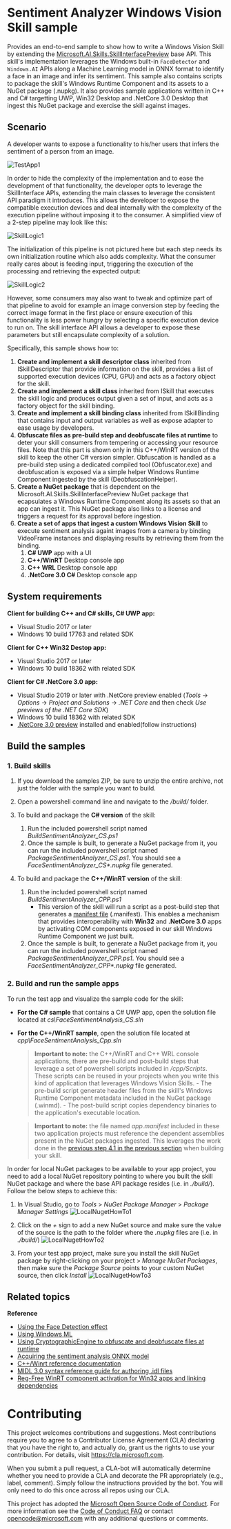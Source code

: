 ﻿# Sentiment Analyzer Windows Vision Skill sample

Provides an end-to-end sample to show how to write a Windows Vision Skill by extending the [Microsoft.AI.Skills.SkillInterfacePreview](../../doc/Microsoft.AI.Skills.SkillInterfacePreview.md) base API.
This skill's implementation leverages the Windows built-in `FaceDetector` and `Windows.AI` APIs along a Machine Learning model in ONNX format to identify a face in an image and infer its sentiment.
This sample also contains scripts to package the skill's Windows Runtime Component and its assets to a NuGet package (.nupkg). It also provides sample applications written in C++ and C# targetting UWP, Win32 Desktop and .NetCore 3.0 Desktop that ingest this NuGet package and exercise the skill against images.

## Scenario
A developer wants to expose a functionality to his/her users that infers the sentiment of a person from an image.

![TestApp1](./doc/TestApp1.jpg)

In order to hide the complexity of the implementation and to ease the development of that functionality, the developer opts to leverage the SkillInterface APIs, extending the main classes to leverage the consistent API paradigm it introduces. This allows the developer to expose the compatible execution devices and deal internally with the complexity of the execution pipeline without imposing it to the consumer. A simplified view of a 2-step pipeline may look like this: 
 
 ![SkillLogic1](./doc/SkillLogic1.jpg)

The initialization of this pipeline is not pictured here but each step needs its own initialization routine which also adds complexity. What the consumer really cares about is feeding input, triggering the execution of the processing and retrieving the expected output: 
 
 ![SkillLogic2](./doc/SkillLogic2.jpg)

However, some consumers may also want to tweak and optimize part of that pipeline to avoid for example an image conversion step by feeding the correct image format in the first place or ensure execution of this functionality is less power hungry by selecting a specific execution device to run on. The skill interface API allows a developer to expose these parameters but still encapsulate complexity of a solution. 

Specifically, this sample shows how to:

1. **Create and implement a skill descriptor class** inherited from ISkillDescriptor that provide information on the skill, provides a list of supported execution devices (CPU, GPU) and acts as a factory object for the skill.
2. **Create and implement a skill class** inherited from ISkill that executes the skill logic and produces output given a set of input, and acts as a factory object for the skill binding.
3. **Create and implement a skill binding class** inherited from ISkillBinding that contains input and output variables as well as expose adapter to ease usage by developers.
4. **Obfuscate files as pre-build step and deobfuscate files at runtime** to deter your skill consumers from tempering or accessing your resource files. Note that this part is shown only in this C++/WinRT version of the skill to keep the other C# version simpler. Obfuscation is handled as a pre-build step using a dedicated compiled tool (Obfuscator.exe) and deobfuscation is exposed via a simple helper Windows Runtime Component ingested by the skill (DeobfuscationHelper).
5. **Create a NuGet package** that is dependent on the Microsoft.AI.Skills.SkillInterfacePreview NuGet package that ecapsulates a Windows Runtime Component along its assets so that an app can ingest it. This NuGet package also links to a license and triggers a request for its approval before ingestion.
6. **Create a set of apps that ingest a custom Windows Vision Skill** to execute sentiment analysis againt images from a camera by binding VideoFrame instances and displaying results by retrieving them from the binding.
    1. **C# UWP** app with a UI
    2. **C++/WinRT** Desktop console app
    3. **C++ WRL** Desktop console app
    4. **.NetCore 3.0 C#** Desktop console app

## System requirements

**Client for building C++ and C# skills, C# UWP app:**
- Visual Studio 2017 or later
- Windows 10 build 17763 and related SDK

**Client for C++ Win32 Destop app:** 
- Visual Studio 2017 or later
- Windows 10 build 18362 with related SDK

**Client for C# .NetCore 3.0 app:** 
- Visual Studio 2019 or later with .NetCore preview enabled (*Tools* → *Options* → *Project and Solutions* → *.NET Core* and then check *Use previews of the .NET Core SDK*)
- Windows 10 build 18362 with related SDK
- [.NetCore 3.0 preview](https://dotnet.microsoft.com/download/dotnet-core/3.0) installed and enabled(follow instructions)

## Build the samples
### 1. Build skills

1. If you download the samples ZIP, be sure to unzip the entire archive, not just the folder with the sample you want to build.

2. Open a powershell command line and navigate to the *<root>/build/* folder.

3. To build and package the **C# version** of the skill:
    1. Run the included powershell script named *BuildSentimentAnalyzer_CS.ps1*
    2. Once the sample is built, to generate a NuGet package from it, you can run the included powershell script named *PackageSentimentAnalyzer_CS.ps1*. You should see a *FaceSentimentAnalyzer_CS\*.nupkg* file generated.

4. To build and package the **C++/WinRT version** of the skill:
    1. Run the included powershell script named *BuildSentimentAnalyzer_CPP.ps1* <a name="ManifestGeneration"></a>
        - This version of the skill will run a script as a post-build step that generates a [manifest file](https://docs.microsoft.com/en-us/windows/desktop/sbscs/manifests) (.manifest). This enables a mechanism that provides interoperability with **Win32** and **.NetCore 3.0** apps by activating COM components exposed in our skill Windows Runtime Component we just built.
    2. Once the sample is built, to generate a NuGet package from it, you can run the included powershell script named *PackageSentimentAnalyzer_CPP.ps1*. You should see a *FaceSentimentAnalyzer_CPP\*.nupkg* file generated.

### 2. Build and run the sample apps

To run the test app and visualize the sample code for the skill:
- **For the C# sample** that contains a C# UWP app, open the solution file located at *cs\FaceSentimentAnalysis_CS.sln*
- **For the C++/WinRT sample**, open the solution file located at *cpp\FaceSentimentAnalysis_Cpp.sln*
    >**Important to note:** the C++/WinRT and C++ WRL console applications, there are pre-build and post-build steps that leverage a set of powershell scripts included in *<root>/cpp/Scripts*. These scripts can be reused in your projects when you write this kind of application that leverages Windows Vision Skills.
         - The pre-build script generate header files from the skill's Windows Runtime Component metadata included in the NuGet package (.winmd).
         - The post-build script copies dependency binaries to the application's executable location.

    >**Important to note:** the file named *app.manifest* included in these two application projects must reference the dependent assemblies present in the NuGet packages ingested. This leverages the work done in the [previous step 4.1 in the previous section](#ManifestGeneration) when building your skill.

In order for local NuGet packages to be available to your app project, you need to add a local NuGet repository pointing to where you built the skill NuGet package and where the base API package resides (i.e. in *./build/*). Follow the below steps to achieve this:
1. In Visual Studio, go to *Tools* \> *NuGet Package Manager* \> *Package Manager Settings*
![LocalNugetHowTo1](./doc/localNugetHowTo1.jpg)

2. Click on the *+* sign to add a new NuGet source and make sure the value of the source is the path to the folder where the *.nupkg* files are (i.e. in *./build/*)
![LocalNugetHowTo2](./doc/localNugetHowTo2.jpg)

3. From your test app project, make sure you install the skill NuGet package by right-clicking on your project \> *Manage NuGet Packages*, then make sure the *Package Source* points to your custom NuGet source, then click *Install*
![LocalNugetHowTo3](./doc/localNugetHowTo3.jpg)

## Related topics
**Reference**
- [Using the Face Detection effect](https://docs.microsoft.com/en-us/uwp/api/Windows.Media.FaceAnalysis.FaceDetector)
- [Using Windows ML](https://docs.microsoft.com/en-us/windows/ai/)
- [Using CryptographicEngine to obfuscate and deobfuscate files at runtime](https://docs.microsoft.com/en-us/uwp/api/windows.security.cryptography.core.symmetrickeyalgorithmprovider)
- [Acquiring the sentiment analysis ONNX model](https://github.com/onnx/models/tree/master/emotion_ferplus)
- [C++/Winrt reference documentation](https://docs.microsoft.com/en-us/windows/uwp/cpp-and-winrt-apis/)
- [MIDL 3.0 syntax reference guide for authoring .idl files](https://docs.microsoft.com/en-us/uwp/midl-3/intro)
- [Reg-Free WinRT component activation for Win32 apps and linking dependencies](https://blogs.windows.com/buildingapps/2019/04/30/enhancing-non-packaged-desktop-apps-using-windows-runtime-components)

# Contributing

This project welcomes contributions and suggestions.  Most contributions require you to agree to a
Contributor License Agreement (CLA) declaring that you have the right to, and actually do, grant us
the rights to use your contribution. For details, visit https://cla.microsoft.com.

When you submit a pull request, a CLA-bot will automatically determine whether you need to provide
a CLA and decorate the PR appropriately (e.g., label, comment). Simply follow the instructions
provided by the bot. You will only need to do this once across all repos using our CLA.

This project has adopted the [Microsoft Open Source Code of Conduct](https://opensource.microsoft.com/codeofconduct/).
For more information see the [Code of Conduct FAQ](https://opensource.microsoft.com/codeofconduct/faq/) or
contact [opencode@microsoft.com](mailto:opencode@microsoft.com) with any additional questions or comments.
